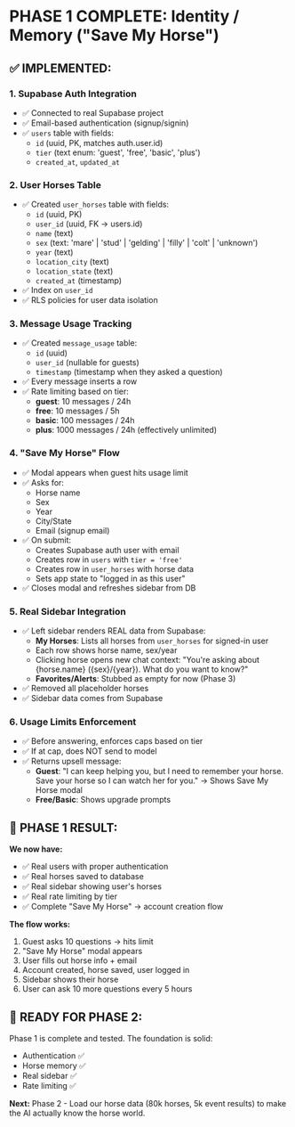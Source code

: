 # PHASE 1 COMPLETE: Identity / Memory ("Save My Horse")

## ✅ **IMPLEMENTED:**

### 1. **Supabase Auth Integration**
- ✅ Connected to real Supabase project
- ✅ Email-based authentication (signup/signin)
- ✅ `users` table with fields:
  - `id` (uuid, PK, matches auth.user.id)
  - `tier` (text enum: 'guest', 'free', 'basic', 'plus')
  - `created_at`, `updated_at`

### 2. **User Horses Table**
- ✅ Created `user_horses` table with fields:
  - `id` (uuid, PK)
  - `user_id` (uuid, FK -> users.id)
  - `name` (text)
  - `sex` (text: 'mare' | 'stud' | 'gelding' | 'filly' | 'colt' | 'unknown')
  - `year` (text)
  - `location_city` (text)
  - `location_state` (text)
  - `created_at` (timestamp)
- ✅ Index on `user_id`
- ✅ RLS policies for user data isolation

### 3. **Message Usage Tracking**
- ✅ Created `message_usage` table:
  - `id` (uuid)
  - `user_id` (nullable for guests)
  - `timestamp` (timestamp when they asked a question)
- ✅ Every message inserts a row
- ✅ Rate limiting based on tier:
  - **guest**: 10 messages / 24h
  - **free**: 10 messages / 5h
  - **basic**: 100 messages / 24h
  - **plus**: 1000 messages / 24h (effectively unlimited)

### 4. **"Save My Horse" Flow**
- ✅ Modal appears when guest hits usage limit
- ✅ Asks for:
  - Horse name
  - Sex
  - Year
  - City/State
  - Email (signup email)
- ✅ On submit:
  - Creates Supabase auth user with email
  - Creates row in `users` with `tier = 'free'`
  - Creates row in `user_horses` with horse data
  - Sets app state to "logged in as this user"
- ✅ Closes modal and refreshes sidebar from DB

### 5. **Real Sidebar Integration**
- ✅ Left sidebar renders REAL data from Supabase:
  - **My Horses**: Lists all horses from `user_horses` for signed-in user
  - Each row shows horse name, sex/year
  - Clicking horse opens new chat context: "You're asking about {horse.name} ({sex}/{year}). What do you want to know?"
  - **Favorites/Alerts**: Stubbed as empty for now (Phase 3)
- ✅ Removed all placeholder horses
- ✅ Sidebar data comes from Supabase

### 6. **Usage Limits Enforcement**
- ✅ Before answering, enforces caps based on tier
- ✅ If at cap, does NOT send to model
- ✅ Returns upsell message:
  - **Guest**: "I can keep helping you, but I need to remember your horse. Save your horse so I can watch her for you." → Shows Save My Horse modal
  - **Free/Basic**: Shows upgrade prompts

## 🎯 **PHASE 1 RESULT:**

**We now have:**
- ✅ Real users with proper authentication
- ✅ Real horses saved to database
- ✅ Real sidebar showing user's horses
- ✅ Real rate limiting by tier
- ✅ Complete "Save My Horse" → account creation flow

**The flow works:**
1. Guest asks 10 questions → hits limit
2. "Save My Horse" modal appears
3. User fills out horse info + email
4. Account created, horse saved, user logged in
5. Sidebar shows their horse
6. User can ask 10 more questions every 5 hours

## 🚀 **READY FOR PHASE 2:**

Phase 1 is complete and tested. The foundation is solid:
- Authentication ✅
- Horse memory ✅  
- Real sidebar ✅
- Rate limiting ✅

**Next:** Phase 2 - Load our horse data (80k horses, 5k event results) to make the AI actually know the horse world.
